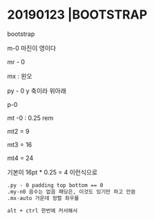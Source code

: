 # 20190123 |BOOTSTRAP

bootstrap

m-0 마진이 영이다

mr - 0

mx : 왼오

py - 0 y 축이라 위아래

p-0

mt -0 : 0.25 rem

mt2 = 9

mt3 = 16

mt4 = 24

기본이 16pt  * 0.25 = 4 이런식으로 

```html
.py - 0 padding top bottom == 0
.my-n0 음수는 없음 패딩은, 이것도 있기만 하고 안씀 
.mx-auto 가운데 정렬 좌우를

alt + ctrl 한번에 커서해서 

```


